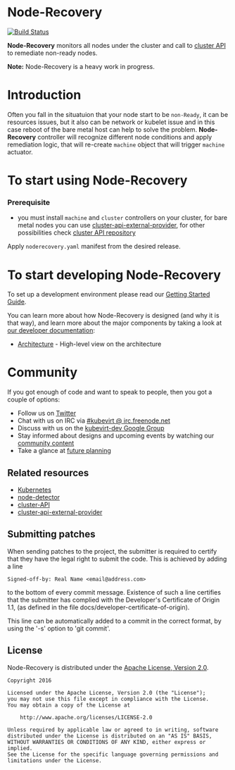 # Node-Recovery

[![Build Status](https://travis-ci.com/kubevirt/node-recovery.svg?branch=master)](https://travis-ci.com/kubevirt/node-recovery)

**Node-Recovery** monitors all nodes under the cluster and call to [cluster API][cluster-api] to remediate non-ready nodes.

**Note:** Node-Recovery is a heavy work in progress.

# Introduction

Often you fall in the situatuion that your node start to be `non-Ready`, it can be resources issues, but it also can be network or kubelet issue and in this case reboot of the bare metal host can help to solve the problem. **Node-Recovery** controller will recognize different node conditions and apply remediation logic, that will re-create `machine` object that will trigger `machine` actuator.

# To start using Node-Recovery

### Prerequisite

- you must install `machine` and `cluster` controllers on your cluster, for bare metal nodes you can use [cluster-api-external-provider][cluster-api-external-provider], for other possibilities check [cluster API repository](https://github.com/kubernetes-sigs/cluster-api#provider-implementations)

Apply `noderecovery.yaml` manifest from the desired release.

# To start developing Node-Recovery

To set up a development environment please read our
[Getting Started Guide](/docs/getting-started.md).

You can learn more about how Node-Recovery is designed (and why it is that way),
and learn more about the major components by taking a look at
[our developer documentation](docs/):

 * [Architecture](docs/architecture.md) - High-level view on the architecture

# Community

If you got enough of code and want to speak to people, then you got a couple
of options:

* Follow us on [Twitter](https://twitter.com/kubevirt)
* Chat with us on IRC via [#kubevirt @ irc.freenode.net](https://kiwiirc.com/client/irc.freenode.net/kubevirt)
* Discuss with us on the [kubevirt-dev Google Group](https://groups.google.com/forum/#!forum/kubevirt-dev)
* Stay informed about designs and upcoming events by watching our [community content](https://github.com/kubevirt/community/)
* Take a glance at [future planning](https://trello.com/b/50CuosoD/kubevirt)

## Related resources

 * [Kubernetes][k8s]
 * [node-detector][node-detector]
 * [cluster-API][cluster-api]
 * [cluster-api-external-provider][cluster-api-external-provider]

## Submitting patches

When sending patches to the project, the submitter is required to certify that
they have the legal right to submit the code. This is achieved by adding a line

    Signed-off-by: Real Name <email@address.com>

to the bottom of every commit message. Existence of such a line certifies
that the submitter has complied with the Developer's Certificate of Origin 1.1,
(as defined in the file docs/developer-certificate-of-origin).

This line can be automatically added to a commit in the correct format, by
using the '-s' option to 'git commit'.
## License

Node-Recovery is distributed under the
[Apache License, Version 2.0](http://www.apache.org/licenses/LICENSE-2.0.txt).

    Copyright 2016

    Licensed under the Apache License, Version 2.0 (the "License");
    you may not use this file except in compliance with the License.
    You may obtain a copy of the License at

        http://www.apache.org/licenses/LICENSE-2.0

    Unless required by applicable law or agreed to in writing, software
    distributed under the License is distributed on an "AS IS" BASIS,
    WITHOUT WARRANTIES OR CONDITIONS OF ANY KIND, either express or implied.
    See the License for the specific language governing permissions and
    limitations under the License.

[//]: # (Reference links)
   [k8s]: https://kubernetes.io
   [node-detector]: https://github.com/kubernetes/node-problem-detector
   [cluster-api]: https://github.com/kubernetes-sigs/cluster-api
   [cluster-api-external-provider]: https://github.com/kubevirt/cluster-api-provider-external
